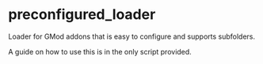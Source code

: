 # preconfigured_loader
Loader for GMod addons that is easy to configure and supports subfolders.

A guide on how to use this is in the only script provided.
